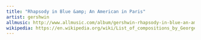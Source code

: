 ```yaml
---
title: "Rhapsody in Blue &amp; An American in Paris"
artist: gershwin
allmusic: http://www.allmusic.com/album/gershwin-rhapsody-in-blue-an-american-in-paris-mw0001843687
wikipedia: https://en.wikipedia.org/wiki/List_of_compositions_by_George_Gershwin
---
```


